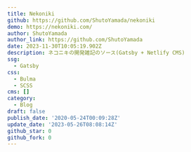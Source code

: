 ```yaml
---
title: Nekoniki
github: https://github.com/ShutoYamada/nekoniki
demo: https://nekoniki.com/
author: ShutoYamada
author_link: https://github.com/ShutoYamada
date: 2023-11-30T10:05:19.902Z
description: ネコニキの開発雑記のソース(Gatsby + Netlify CMS)
ssg:
  - Gatsby
css:
  - Bulma
  - SCSS
cms: []
category:
  - Blog
draft: false
publish_date: '2020-05-24T00:09:28Z'
update_date: '2023-05-26T08:08:14Z'
github_star: 0
github_fork: 0
---
```

